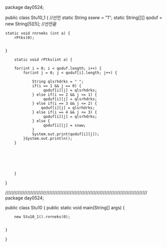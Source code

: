 package day0524;

public class Stu10_1 {
	//선언
	static String ssww = "1";
    static String[][] qoduf = new String[5][5];
    //선언끝
	
	static void rnrneks (int a) {
		rPtks(0);
		
		
	}

		static void rPtks(int a) { 
			
	    for(int i = 0; i < qoduf.length; i++) {
	    	for(int j = 0; j < qoduf[i].length; j++) {

	    		String qlsrhdrks = " ";
	    		if(i == 1 && j == 0) {
	    			 qoduf[i][j] = qlsrhdrks;
	    		} else if(i == 2 && j <= 1) {
	    			 qoduf[i][j] = qlsrhdrks;
	    		} else if(i == 3 && j <= 2) {
	    			qoduf[i][j] = qlsrhdrks;
	    		} else if(i == 4 && j <= 3) {
	    			 qoduf[i][j] = qlsrhdrks;
	    		} else {
	    			 qoduf[i][j] = ssww;
	    		}
	    		System.out.print(qoduf[i][j]);
	    	}System.out.println();
	    }
	    
		
		
		
		
		
		}
		
}

//////////////////////////////////////////////////////////////////////////////////////////
package day0524;

public class Stu10 {
	public static void main(String[] args) {

		new Stu10_1().rnrneks(0);
		
		
	}
}

